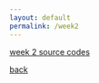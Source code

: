```yaml
---
layout: default
permalink: /week2
---
```


[week 2 source codes](http://cdn.cs50.net/2018/fall/lectures/2/src2.zip)

[back](../)
